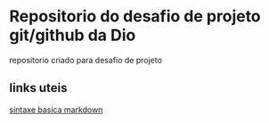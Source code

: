 # Repositorio do desafio de projeto git/github da Dio
repositorio criado para desafio de projeto
## links uteis
[sintaxe basica markdown](https://www.markdownguide.org/)
